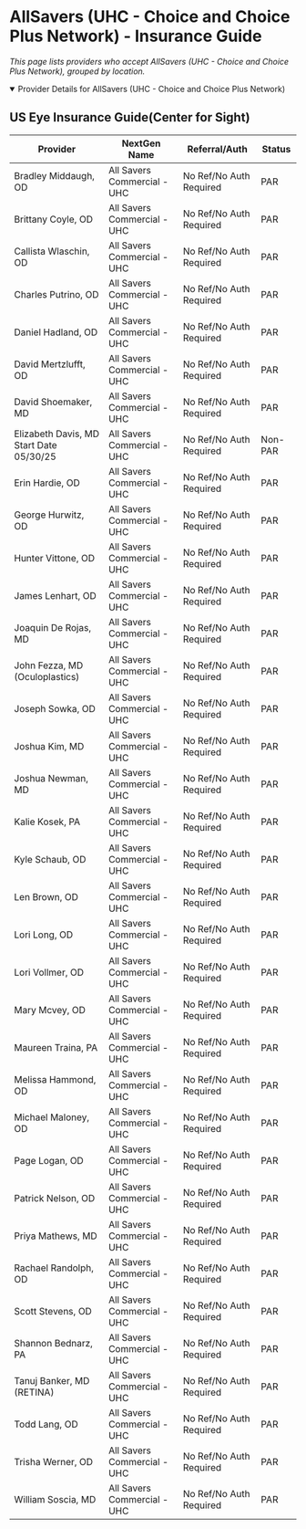 # AllSavers (UHC - Choice and Choice Plus Network) - Insurance Guide

*This page lists providers who accept AllSavers (UHC - Choice and Choice Plus Network), grouped by location.*

<details open><summary>Provider Details for AllSavers (UHC - Choice and Choice Plus Network)</summary>

## US Eye Insurance Guide(Center for Sight)

| Provider | NextGen Name | Referral/Auth | Status |
|----------|-------------|--------------|--------|
| Bradley Middaugh, OD | All Savers Commercial - UHC | No Ref/No Auth Required | PAR |
| Brittany Coyle, OD | All Savers Commercial - UHC | No Ref/No Auth Required | PAR |
| Callista Wlaschin, OD | All Savers Commercial - UHC | No Ref/No Auth Required | PAR |
| Charles Putrino, OD | All Savers Commercial - UHC | No Ref/No Auth Required | PAR |
| Daniel Hadland, OD | All Savers Commercial - UHC | No Ref/No Auth Required | PAR |
| David Mertzlufft, OD | All Savers Commercial - UHC | No Ref/No Auth Required | PAR |
| David Shoemaker, MD | All Savers Commercial - UHC | No Ref/No Auth Required | PAR |
| Elizabeth Davis, MD                      Start Date 05/30/25 | All Savers Commercial - UHC | No Ref/No Auth Required | Non-PAR |
| Erin Hardie, OD | All Savers Commercial - UHC | No Ref/No Auth Required | PAR |
| George Hurwitz, OD | All Savers Commercial - UHC | No Ref/No Auth Required | PAR |
| Hunter Vittone, OD | All Savers Commercial - UHC | No Ref/No Auth Required | PAR |
| James Lenhart, OD | All Savers Commercial - UHC | No Ref/No Auth Required | PAR |
| Joaquin De Rojas, MD | All Savers Commercial - UHC | No Ref/No Auth Required | PAR |
| John Fezza, MD (Oculoplastics) | All Savers Commercial - UHC | No Ref/No Auth Required | PAR |
| Joseph Sowka, OD | All Savers Commercial - UHC | No Ref/No Auth Required | PAR |
| Joshua Kim, MD | All Savers Commercial - UHC | No Ref/No Auth Required | PAR |
| Joshua Newman, MD | All Savers Commercial - UHC | No Ref/No Auth Required | PAR |
| Kalie Kosek, PA | All Savers Commercial - UHC | No Ref/No Auth Required | PAR |
| Kyle Schaub, OD | All Savers Commercial - UHC | No Ref/No Auth Required | PAR |
| Len Brown, OD | All Savers Commercial - UHC | No Ref/No Auth Required | PAR |
| Lori Long, OD | All Savers Commercial - UHC | No Ref/No Auth Required | PAR |
| Lori Vollmer, OD | All Savers Commercial - UHC | No Ref/No Auth Required | PAR |
| Mary Mcvey, OD | All Savers Commercial - UHC | No Ref/No Auth Required | PAR |
| Maureen Traina, PA | All Savers Commercial - UHC | No Ref/No Auth Required | PAR |
| Melissa Hammond, OD | All Savers Commercial - UHC | No Ref/No Auth Required | PAR |
| Michael Maloney, OD | All Savers Commercial - UHC | No Ref/No Auth Required | PAR |
| Page Logan, OD | All Savers Commercial - UHC | No Ref/No Auth Required | PAR |
| Patrick Nelson, OD | All Savers Commercial - UHC | No Ref/No Auth Required | PAR |
| Priya Mathews, MD | All Savers Commercial - UHC | No Ref/No Auth Required | PAR |
| Rachael Randolph, OD | All Savers Commercial - UHC | No Ref/No Auth Required | PAR |
| Scott Stevens, OD | All Savers Commercial - UHC | No Ref/No Auth Required | PAR |
| Shannon Bednarz, PA | All Savers Commercial - UHC | No Ref/No Auth Required | PAR |
| Tanuj Banker, MD (RETINA) | All Savers Commercial - UHC | No Ref/No Auth Required | PAR |
| Todd Lang, OD | All Savers Commercial - UHC | No Ref/No Auth Required | PAR |
| Trisha Werner, OD | All Savers Commercial - UHC | No Ref/No Auth Required | PAR |
| William Soscia, MD | All Savers Commercial - UHC | No Ref/No Auth Required | PAR |

</details>

